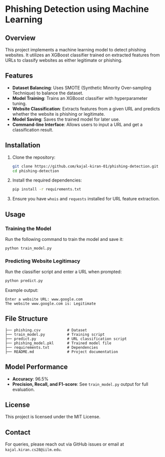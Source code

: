 # Phishing Detection using Machine Learning

## Overview
This project implements a machine learning model to detect phishing websites. It utilizes an XGBoost classifier trained on extracted features from URLs to classify websites as either legitimate or phishing.

## Features
- **Dataset Balancing**: Uses SMOTE (Synthetic Minority Over-sampling Technique) to balance the dataset.
- **Model Training**: Trains an XGBoost classifier with hyperparameter tuning.
- **Website Classification**: Extracts features from a given URL and predicts whether the website is phishing or legitimate.
- **Model Saving**: Saves the trained model for later use.
- **Command-line Interface**: Allows users to input a URL and get a classification result.

## Installation
1. Clone the repository:
   ```sh
   git clone https://github.com/kajal-kiran-01/phishing-detection.git
   cd phishing-detection
   ```
2. Install the required dependencies:
   ```sh
   pip install -r requirements.txt
   ```
3. Ensure you have `whois` and `requests` installed for URL feature extraction.

## Usage
### Training the Model
Run the following command to train the model and save it:
```sh
python train_model.py
```

### Predicting Website Legitimacy
Run the classifier script and enter a URL when prompted:
```sh
python predict.py
```
Example output:
```
Enter a website URL: www.google.com
The website www.google.com is: Legitimate
```

## File Structure
```
├── phishing.csv            # Dataset
├── train_model.py          # Training script
├── predict.py              # URL classification script
├── phishing_model.pkl      # Trained model file
├── requirements.txt        # Dependencies
├── README.md               # Project documentation
```

## Model Performance
- **Accuracy**: 96.5%
- **Precision, Recall, and F1-score**: See `train_model.py` output for full evaluation.

## License
This project is licensed under the MIT License.

## Contact
For queries, please reach out via GitHub issues or email at `kajal.kiran.cs28@iilm.edu`.

